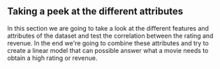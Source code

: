 ## Taking a peek at the different attributes
In this section we are going to take a look at the different features and attributes of the dataset and test the correlation between the rating and revenue.
In the end we're going to combine these attributes and try to create a linear model that can possible answer what a movie needs to obtain a high rating or revenue. 